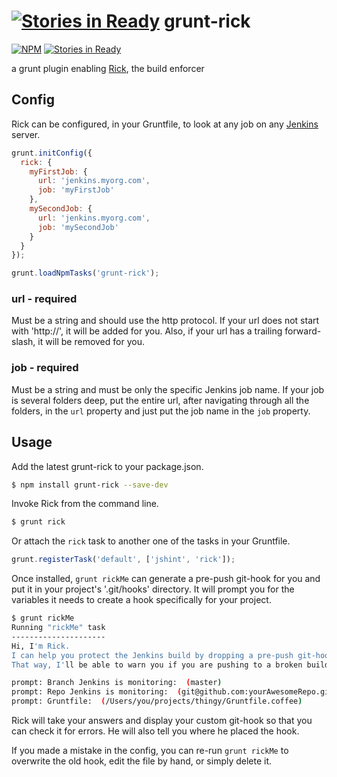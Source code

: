 [![Stories in Ready](https://badge.waffle.io/RallySoftware/grunt-rick.png?label=ready&title=Ready)](https://waffle.io/RallySoftware/grunt-rick)
grunt-rick 
==========
[![NPM](https://nodei.co/npm/grunt-rick.png)](https://nodei.co/npm/grunt-rick/) [![Stories in Ready](https://badge.waffle.io/RallySoftware/grunt-rick.png?label=ready&title=Ready)](https://waffle.io/RallySoftware/grunt-rick)

a grunt plugin enabling [Rick](https://github.com/RallySoftware/rick), the build enforcer

## Config

Rick can be configured, in your Gruntfile, to look at any job on any [Jenkins](http://jenkins-ci.org/) server.

```js
grunt.initConfig({
  rick: {
    myFirstJob: {
      url: 'jenkins.myorg.com',
      job: 'myFirstJob'
    },
    mySecondJob: {
      url: 'jenkins.myorg.com',
      job: 'mySecondJob'
    }
  }
});

grunt.loadNpmTasks('grunt-rick');
```

### url - required

Must be a string and should use the http protocol. If your url does not start with 'http://', it will be added for you. Also, if your url has a trailing forward-slash, it will be removed for you.

### job - required

Must be a string and must be only the specific Jenkins job name. If your job is several folders deep, put the entire url, after navigating through all the folders, in the `url` property and just put the job name in the `job` property.

## Usage

Add the latest grunt-rick to your package.json.

```bash
$ npm install grunt-rick --save-dev
```

Invoke Rick from the command line.

```bash
$ grunt rick
```

Or attach the `rick` task to another one of the tasks in your Gruntfile.

```js
grunt.registerTask('default', ['jshint', 'rick']);
```

Once installed, `grunt rickMe` can generate a pre-push git-hook for you and put it in your project's '.git/hooks' directory. It will prompt you for the variables it needs to create a hook specifically for your project.

```bash
$ grunt rickMe
Running "rickMe" task
---------------------
Hi, I'm Rick.
I can help you protect the Jenkins build by dropping a pre-push git-hook in your repo.
That way, I'll be able to warn you if you are pushing to a broken build.

prompt: Branch Jenkins is monitoring:  (master)
prompt: Repo Jenkins is monitoring:  (git@github.com:yourAwesomeRepo.git)
prompt: Gruntfile:  (/Users/you/projects/thingy/Gruntfile.coffee)
```

Rick will take your answers and display your custom git-hook so that you can check it for errors. He will also tell you where he placed the hook.

If you made a mistake in the config, you can re-run `grunt rickMe` to overwrite the old hook, edit the file by hand, or simply delete it.
